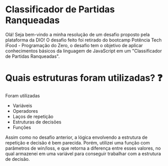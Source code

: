 # Classificador de Partidas Ranqueadas

Olá! Seja bem-vindo a minha resolução de um desafio proposto pela plataforma da DIO!
O desafio feito foi retirado do bootcamp Potência Tech iFood - Programação do Zero, o desafio tem o objetivo de aplicar conhecimentos básicos da linguagem de JavaScript em um "Classificador de Partidas Ranqueadas".

# Quais estruturas foram utilizadas? ❓

Foram utilizadas 
- Variáveis
- Operadores
- Laços de repetição
- Estruturas de decisões
- Funções

Assim como no desafio anterior, a lógica envolvendo a estrutura de repetição e decisão é bem parecida. Porém, utilizei uma função com parâmetros de win/loss, e que retorna a diferença entre esses valores, no qual armazenei em uma variável para conseguir trabalhar com a estrutura de decisão.